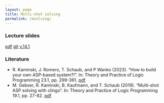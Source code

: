 ```yaml
---
layout: page
title: Multi-shot solving
permalink: /msolving/
---
```

### Lecture slides

  [pdf](https://github.com/potassco-asp-course/course/releases/download/v1.14.1/msolving.pdf)
  [git](https://github.com/potassco-asp-course/msolving)
  [v.14.1](https://github.com/potassco-asp-course/course/releases/tag/v1.14.1)

### Literature

  * R. Kaminski, J. Romero, T. Schaub, and P Wanko (2023).
	“How to build your own ASP-based system?!”.
	In: Theory and Practice of Logic Programming 23.1, pp. 299-361.
	[pdf](https://arxiv.org/abs/2008.06692)
  * M. Gebser, R. Kaminski, B. Kaufmann, and T. Schaub (2019).
	“Multi-shot ASP solving with clingo”.
	In: Theory and Practice of Logic Programming 19.1, pp. 27-82.
	[pdf](https://www.cs.uni-potsdam.de/wv/publications/DBLP_journals/tplp/GebserKKS19.pdf)
